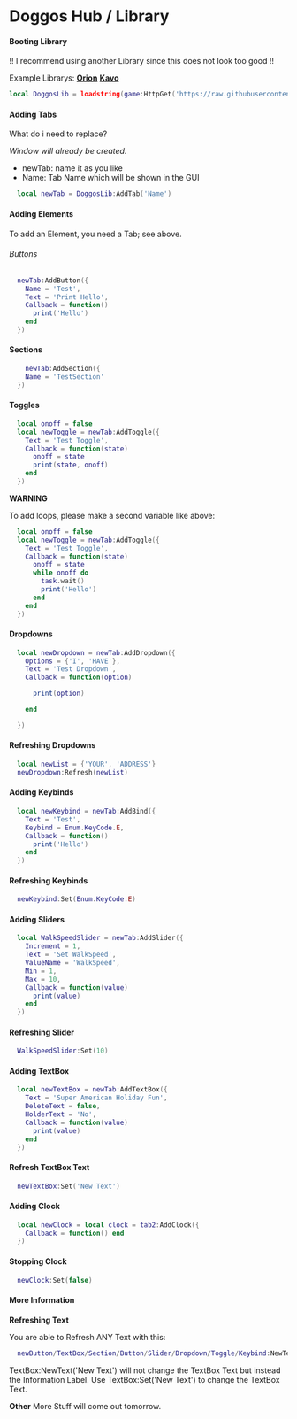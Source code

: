# Doggos Hub / Library

#### Booting Library

!! I recommend using another Library since this does not look too good !!

Example Librarys:
  **[Orion](https://github.com/shlexware/Orion/blob/main/Documentation.md)**
  **[Kavo](https://xheptcofficial.gitbook.io/kavo-library/)**

```lua
local DoggosLib = loadstring(game:HttpGet('https://raw.githubusercontent.com/meandmystupidity/robloxgamefunctions/main/doggoslib.lua'))()
```

#### Adding Tabs

What do i need to replace?

*Window will already be created.*

- newTab: name it as you like
- Name: Tab Name which will be shown in the GUI

```lua
  local newTab = DoggosLib:AddTab('Name')
```

#### Adding Elements

To add an Element, you need a Tab; see above.

###### Buttons

```lua
  newTab:AddButton({
    Name = 'Test',
    Text = 'Print Hello',
    Callback = function()
      print('Hello')
    end
  })
```

#### Sections

```lua
    newTab:AddSection({
    Name = 'TestSection'
  })
```

#### Toggles

```lua
  local onoff = false
  local newToggle = newTab:AddToggle({
    Text = 'Test Toggle',
    Callback = function(state)
      onoff = state
      print(state, onoff)
    end
  })
```

**WARNING**

To add loops, please make a second variable like above:

```lua
  local onoff = false
  local newToggle = newTab:AddToggle({
    Text = 'Test Toggle',
    Callback = function(state)
      onoff = state
      while onoff do
        task.wait()
        print('Hello')
      end
    end
  })
```

#### Dropdowns

```lua
  local newDropdown = newTab:AddDropdown({
    Options = {'I', 'HAVE'},
    Text = 'Test Dropdown',
    Callback = function(option)

      print(option)

    end

  })
```

#### Refreshing Dropdowns

``` lua
  local newList = {'YOUR', 'ADDRESS'}
  newDropdown:Refresh(newList)
```

#### Adding Keybinds

  ```lua
    local newKeybind = newTab:AddBind({
      Text = 'Test',
      Keybind = Enum.KeyCode.E,
      Callback = function()
        print('Hello')
      end
    })
  ```
  
#### Refreshing Keybinds

  ```lua
    newKeybind:Set(Enum.KeyCode.E)
  ```
  
#### Adding Sliders

  ```lua
    local WalkSpeedSlider = newTab:AddSlider({
      Increment = 1,
      Text = 'Set WalkSpeed',
      ValueName = 'WalkSpeed',
      Min = 1,
      Max = 10,
      Callback = function(value)
        print(value)
      end
    })
  ```
  
#### Refreshing Slider

  ```lua
    WalkSpeedSlider:Set(10)
  ```
  
#### Adding TextBox

  ```lua
    local newTextBox = newTab:AddTextBox({
      Text = 'Super American Holiday Fun',
      DeleteText = false,
      HolderText = 'No',
      Callback = function(value)
        print(value)
      end
    })
  ```
  
#### Refresh TextBox Text

  ```lua
    newTextBox:Set('New Text')
  ```
  
#### Adding Clock

  ```lua
    local newClock = local clock = tab2:AddClock({
      Callback = function() end
    })
  ```
  
#### Stopping Clock

  ```lua
    newClock:Set(false)
  ```
  
#### More Information

**Refreshing Text**

  You are able to Refresh ANY Text with this:
  
  ```lua
    newButton/TextBox/Section/Button/Slider/Dropdown/Toggle/Keybind:NewText('New Text')
  ```
  
  TextBox:NewText('New Text') will not change the TextBox Text but instead the Information Label.
  Use TextBox:Set('New Text') to change the TextBox Text.
  
**Other**
  More Stuff will come out tomorrow.
